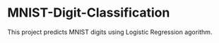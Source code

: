 # MNIST-Digit-Classification

This project predicts MNIST digits using Logistic Regression agorithm.
